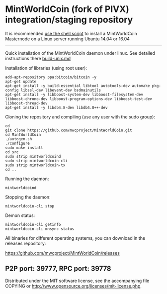 MintWorldCoin (fork of PIVX) integration/staging repository
======================================


It is recommended [use the shell script](https://github.com/mwcproject/mwcinstall) to install a MintWorldCoin Masternode on a Linux server running Ubuntu 14.04 or 16.04

***

Quick installation of the MintWorldCoin daemon under linux. See detailed instructions there [build-unix.md](build-unix.md)

Installation of libraries (using root user):

    add-apt-repository ppa:bitcoin/bitcoin -y
    apt-get update
    apt-get install -y build-essential libtool autotools-dev automake pkg-config libssl-dev libevent-dev bsdmainutils
    apt-get install -y libboost-system-dev libboost-filesystem-dev libboost-chrono-dev libboost-program-options-dev libboost-test-dev libboost-thread-dev
    apt-get install -y libdb4.8-dev libdb4.8++-dev

Cloning the repository and compiling (use any user with the sudo group):

    cd
    git clone https://github.com/mwcproject/MintWorldCoin.git
    cd MintWorldCoin
    ./autogen.sh
    ./configure
    sudo make install
    cd src
    sudo strip mintworldcoind
    sudo strip mintworldcoin-cli
    sudo strip mintworldcoin-tx
    cd ..

Running the daemon:

    mintworldcoind 

Stopping the daemon:

    mintworldcoin-cli stop

Demon status:

    mintworldcoin-cli getinfo
    mintworldcoin-cli mnsync status

All binaries for different operating systems, you can download in the releases repository:

https://github.com/mwcproject/MintWorldCoin/releases

P2P port: 39777, RPC port: 39778
-
Distributed under the MIT software license, see the accompanying file COPYING or http://www.opensource.org/licenses/mit-license.php.
